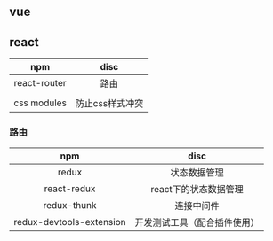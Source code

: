 ## vue









## react

|     npm      |      disc       |
| :----------: | :-------------: |
| react-router |      路由       |
|              |                 |
| css modules  | 防止css样式冲突 |



### 路由

|           npm            |             disc             |
| :----------------------: | :--------------------------: |
|          redux           |         状态数据管理         |
|       react-redux        |    react下的状态数据管理     |
|       redux-thunk        |          连接中间件          |
| redux-devtools-extension | 开发测试工具（配合插件使用） |




